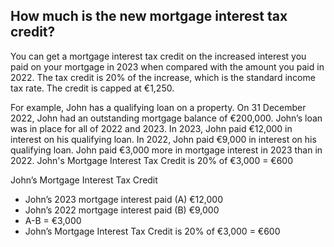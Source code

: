 ##  How much is the new mortgage interest tax credit?

You can get a mortgage interest tax credit on the increased interest you paid
on your mortgage in 2023 when compared with the amount you paid in 2022. The
tax credit is 20% of the increase, which is the standard income tax rate. The
credit is capped at €1,250.

For example, John has a qualifying loan on a property. On 31 December 2022,
John had an outstanding mortgage balance of €200,000. John’s loan was in place
for all of 2022 and 2023. In 2023, John paid €12,000 in interest on his
qualifying loan. In 2022, John paid €9,000 in interest on his qualifying loan.
John paid €3,000 more in mortgage interest in 2023 than in 2022. John's
Mortgage Interest Tax Credit is 20% of €3,000 = €600

John’s Mortgage Interest Tax Credit

  * John’s 2023 mortgage interest paid (A) €12,000 
  * John’s 2022 mortgage interest paid (B) €9,000 
  * A-B = €3,000 
  * John’s Mortgage Interest Tax Credit is 20% of €3,000 = €600 
